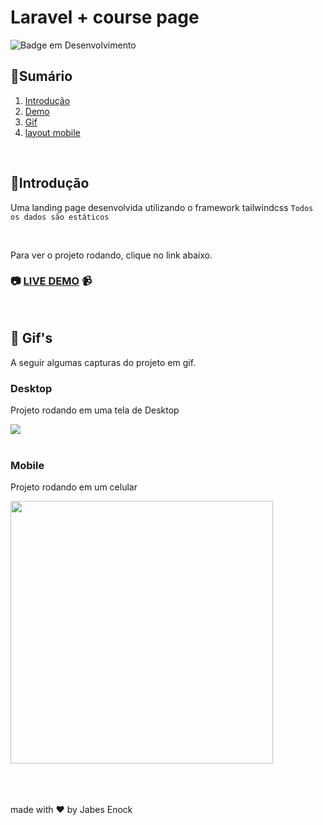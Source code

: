 # Laravel + course page


![Badge em Desenvolvimento](http://img.shields.io/static/v1?label=STATUS&message=Developing&color=GREEN&style=for-the-badge)

## :bookmark_tabs:Sumário

1. [Introdução](#Introduction)
2. [Demo](#live-demo)
3. [Gif ](#features-and-demo)
4. [layout mobile ](#layout-mobile)

<div id="Introduction">
</br>

## :page_facing_up:Introdução
Uma landing page desenvolvida utilizando o framework tailwindcss 
```Todos os dados são estáticos```

</div>
</br>

<div id="live-demo">

Para ver o projeto rodando, clique no link abaixo.
### :camera: [LIVE DEMO](https://course-plus-page-tailwindcss.vercel.app/index.html) :video_camera:
</div>
</br>

<div id="features-and-demo">

## :checkered_flag: Gif's
A seguir algumas capturas do projeto em gif.

### Desktop
<p>Projeto rodando em uma tela de Desktop</p>
<img src="github/overview_desktop.gif">
<br/><br/>

### Mobile
<p>Projeto rodando em um celular</p>
<img src="github/overview_mobile.gif" height="420">
<br/><br/>

</div>
</br>

</br>

made with :heart: by Jabes Enock